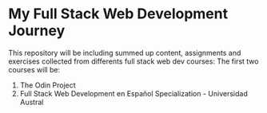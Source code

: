 # My Full Stack Web Development Journey

This repository will be including summed up content, assignments and exercises collected from differents full stack web dev courses:
The first two courses will be:

1. The Odin Project
2. Full Stack Web Development en Español Specialization - Universidad Austral
